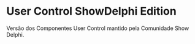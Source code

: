 # User Control ShowDelphi Edition

Versão dos Componentes User Control mantido pela Comunidade Show Delphi.

